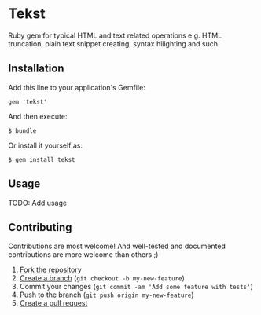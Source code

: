 # Tekst

Ruby gem for typical HTML and text related operations e.g. HTML truncation, plain text snippet creating, syntax hilighting and such.


## Installation

Add this line to your application's Gemfile:

    gem 'tekst'

And then execute:

    $ bundle

Or install it yourself as:

    $ gem install tekst


## Usage

TODO: Add usage


## Contributing

Contributions are most welcome! And well-tested and documented contributions are
more welcome than others ;)

1. [Fork the repository][fork]
2. [Create a branch][branch] (`git checkout -b my-new-feature`)
3. Commit your changes (`git commit -am 'Add some feature with tests'`)
4. Push to the branch (`git push origin my-new-feature`)
5. [Create a pull request][pr]

[fork]: http://help.github.com/fork-a-repo/
[branch]: http://learn.github.com/p/branching.html
[pr]: http://help.github.com/send-pull-requests/
